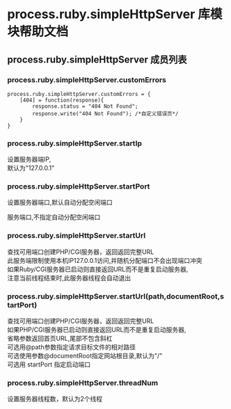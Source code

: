 # process.ruby.simpleHttpServer 库模块帮助文档

<a id="process.ruby.simpleHttpServer"></a>
## process.ruby.simpleHttpServer 成员列表


<a id="process.ruby.simpleHttpServer.customErrors"></a>
### process.ruby.simpleHttpServer.customErrors 
 

```aardio
process.ruby.simpleHttpServer.customErrors = {  
    [404] = function(response){  
		response.status = "404 Not Found";  
		response.write("404 Not Found"); /*自定义错误页*/  
	}   
}
```



<a id="process.ruby.simpleHttpServer.startIp"></a>
### process.ruby.simpleHttpServer.startIp 
 设置服务器端IP,  
默认为"127.0.0.1"

<a id="process.ruby.simpleHttpServer.startPort"></a>
### process.ruby.simpleHttpServer.startPort 
 设置服务器端口,默认自动分配空闲端口

服务端口,不指定自动分配空闲端口

<a id="process.ruby.simpleHttpServer.startUrl"></a>
### process.ruby.simpleHttpServer.startUrl 
 查找可用端口创建PHP/CGI服务器，返回返回完整URL  
此服务端限制使用本机IP127.0.0.1访问,并随机分配端口不会出现端口冲突  
如果Ruby/CGI服务器已启动则直接返回URL而不是重复启动服务器,  
注意当前线程结束时,此服务器线程会自动退出

<a id="process.ruby.simpleHttpServer.startUrl"></a>
### process.ruby.simpleHttpServer.startUrl(path,documentRoot,startPort) 
 查找可用端口创建PHP/CGI服务器，返回返回完整URL  
如果PHP/CGI服务器已启动则直接返回URL而不是重复启动服务器,  
省略参数返回首页URL,尾部不包含斜杠  
可选用@path参数指定请求目标文件的相对路径  
可选使用参数@documentRoot指定网站根目录,默认为"/"  
可选用 startPort 指定启动端口

<a id="process.ruby.simpleHttpServer.threadNum"></a>
### process.ruby.simpleHttpServer.threadNum 
 设置服务器线程数，默认为2个线程
